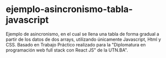 # ejemplo-asincronismo-tabla-javascript
Ejemplo de asincronismo, en el cual se llena una tabla de forma gradual a partir de los datos de dos arrays, utilizando únicamente Javascript, Html y CSS. Basado en Trabajo Práctico realizado para la "Diplomatura en programación web full stack con React JS" de la UTN.BA".
